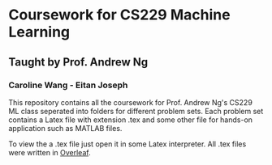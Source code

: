 # Coursework for CS229 Machine Learning
## Taught by Prof. Andrew Ng
### Caroline Wang - Eitan Joseph

This repository contains all the coursework for Prof. Andrew Ng's CS229 ML class seperated into folders for different problem sets.
Each problem set contains a Latex file with extension .tex and some other file for hands-on application such as MATLAB files.

To view the a .tex file just open it in some Latex interpreter. All .tex files were written in [Overleaf](https://www.overleaf.com/).
